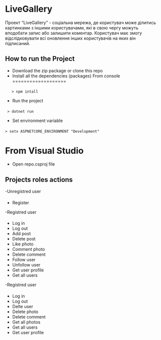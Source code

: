 

 LiveGallery
===================
Проект “LiveGallery” - соціальна мережа, де користувач може ділитись картинками з іншими користувачами, 
які в свою чергу можуть вподобати запис або залишити коментар. 
Користувач має змогу відслідковувати всі оновлення інших користувачів на яких він підписаний.

## How to run the Project
 - Download the zip package or clone this repo
 - Install all the dependencies (packages)
 From console
 ===================
####
       > npm intall

  - Run the project

####    
     > dotnet run

 - Set environment variable
####
    > setx ASPNETCORE_ENVIRONMENT "Development"
 From Visual Studio
 ===================
 - Open repo.csproj file 


## Projects roles actions

-Unregistred user
####
 - Register
 
 -Registred user
####
 - Log in
 - Log out
 - Add post
 - Delete post
 - Like photo
 - Comment photo
 - Delete comment
 - Follow user
 - Unfollow user
 - Get user profile
 - Get all users
 
 -Registred user
####
 - Log in
 - Log out
 - Delte user
 - Delete photo
 - Delete comment
 - Get all photos
 - Get all users
 - Get user profile
 
